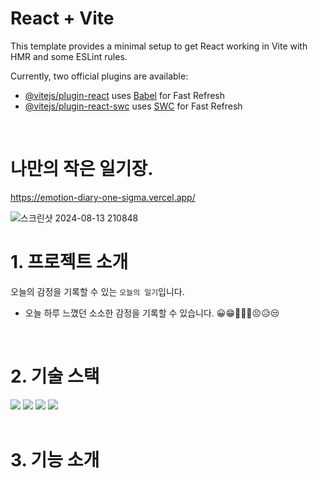 # React + Vite

This template provides a minimal setup to get React working in Vite with HMR and some ESLint rules.

Currently, two official plugins are available:

- [@vitejs/plugin-react](https://github.com/vitejs/vite-plugin-react/blob/main/packages/plugin-react/README.md) uses [Babel](https://babeljs.io/) for Fast Refresh
- [@vitejs/plugin-react-swc](https://github.com/vitejs/vite-plugin-react-swc) uses [SWC](https://swc.rs/) for Fast Refresh

<br>


# 나만의 작은 일기장.

https://emotion-diary-one-sigma.vercel.app/
<br>

![스크린샷 2024-08-13 210848](https://github.com/user-attachments/assets/175fd3dc-84fe-4d7d-828f-3339280318cc)


# 1. 프로젝트 소개

오늘의 감정을 기록할 수 있는 `오늘의 일기`입니다.
- 오늘 하루 느꼈던 소소한 감정을 기록할 수 있습니다.
😀😁🤣🥲🤨😣😥😒

<br>

# 2. 기술 스택
<div>
  <img src="https://img.shields.io/badge/javascript-grey?style=for-the-badge&logo=javascript&logoColor=f7df1e" />
  <img src="https://img.shields.io/badge/React-grey?style=for-the-badge&logo=React&logoColor=61DAFB"/>
  <img src="https://img.shields.io/badge/Prettier-grey?style=for-the-badge&logo=Prettier&logoColor=F7B93E"/>
  <img src="https://img.shields.io/badge/ESLint-grey?style=for-the-badge&logo=ESLint&logoColor=4B32C3"/>
</div>

<br>

# 3. 기능 소개

